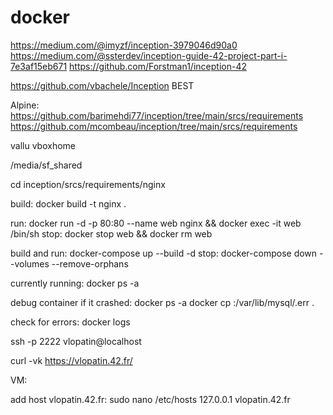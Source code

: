 # docker

https://medium.com/@imyzf/inception-3979046d90a0
https://medium.com/@ssterdev/inception-guide-42-project-part-i-7e3af15eb671
https://github.com/Forstman1/inception-42

https://github.com/vbachele/Inception BEST

Alpine:
https://github.com/barimehdi77/inception/tree/main/srcs/requirements
https://github.com/mcombeau/inception/tree/main/srcs/requirements

vallu
vboxhome

/media/sf_shared

cd inception/srcs/requirements/nginx

build:
docker build -t nginx .

run:
docker run -d -p 80:80 --name web nginx && docker exec -it web /bin/sh
stop:
docker stop web && docker rm web

build and run:
docker-compose up --build -d
stop:
docker-compose down --volumes --remove-orphans

currently running:
docker ps -a

debug container if it crashed:
docker ps -a
docker cp <container id>:/var/lib/mysql/<container id>.err .

check for errors:
docker logs <container name>

ssh -p 2222 vlopatin@localhost

curl -vk https://vlopatin.42.fr/

VM:

add host vlopatin.42.fr:
sudo nano /etc/hosts
127.0.0.1 vlopatin.42.fr
